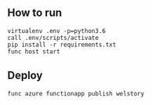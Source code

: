 ## How to run

```
virtualenv .env -p=python3.6
call .env/scripts/activate
pip install -r requirements.txt
func host start
```

## Deploy

```
func azure functionapp publish welstory
```
